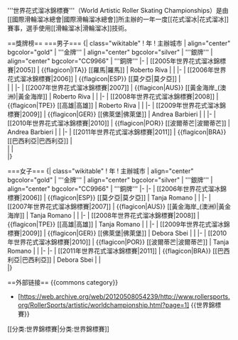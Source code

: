 '''世界花式溜冰錦標賽'''（World Artistic Roller Skating Championships）是由[[國際滑輪溜冰總會|國際滑輪溜冰總會]]所主辦的一年一度[[花式溜冰|花式溜冰]]賽事，選手使用[[滑輪溜冰|滑輪溜冰]]技術。

==獎牌榜==
===男子===
{| class="wikitable"
! 年
! 主辦城市
| align="center" bgcolor="gold" | '''金牌'''
| align="center" bgcolor="silver" | '''銀牌'''
| align="center" bgcolor="CC9966" | '''銅牌'''
|-
| [[2005年世界花式溜冰錦標賽|2005]]
| {{flagicon|ITA}} [[羅馬|羅馬]]
|  Roberto Riva
| 
|
|-
| [[2006年世界花式溜冰錦標賽|2006]]
| {{flagicon|ESP}} [[莫夕亞|莫夕亞]]
|  
| 
|
|-
| [[2007年世界花式溜冰錦標賽|2007]]
| {{flagicon|AUS}} [[黃金海岸_(澳洲)|黃金海岸]]
|  Roberto Riva
| 
| 
|-
| [[2008年世界花式溜冰錦標賽|2008]]
| {{flagicon|TPE}} [[高雄|高雄]]
|  Roberto Riva
| 
| 
|-
| [[2009年世界花式溜冰錦標賽|2009]]
| {{flagicon|GER}} [[佛萊堡|佛萊堡]]
|  Andrea Barbieri
| 
|
|-
| [[2010年世界花式溜冰錦標賽|2010]]
| {{flagicon|POR}} [[波爾蒂芒|波爾蒂芒]]
|  Andrea Barbieri
| 
|
|-
| [[2011年世界花式溜冰錦標賽|2011]]
| {{flagicon|BRA}} [[巴西利亞|巴西利亞]]
|  
| 
| 	
|}

===女子===
{| class="wikitable"
! 年
! 主辦城市
| align="center" bgcolor="gold" | '''金牌'''
| align="center" bgcolor="silver" | '''銀牌'''
| align="center" bgcolor="CC9966" | '''銅牌'''
|-
|-
| [[2006年世界花式溜冰錦標賽|2006]]
| {{flagicon|ESP}} [[莫夕亞|莫夕亞]]
|  Tanja Romano
| 
|
|-
| [[2007年世界花式溜冰錦標賽|2007]]
| {{flagicon|AUS}} [[黃金海岸_(澳洲)|黃金海岸]]
|  Tanja Romano
| 
| 
|-
| [[2008年世界花式溜冰錦標賽|2008]]
| {{flagicon|TPE}} [[高雄|高雄]]
|  Tanja Romano
| 
| 
|-
| [[2009年世界花式溜冰錦標賽|2009]]
| {{flagicon|GER}} [[佛萊堡|佛萊堡]]
|  Debora Sbei
| 
|
|-
| [[2010年世界花式溜冰錦標賽|2010]]
| {{flagicon|POR}} [[波爾蒂芒|波爾蒂芒]]
|  Tanja Romano
| 
|
|-
|-
| [[2011年世界花式溜冰錦標賽|2011]]
| {{flagicon|BRA}} [[巴西利亞|巴西利亞]]
|  Debora Sbei
| 
| 	
|}

==外部链接==
{{commons category}}
* [https://web.archive.org/web/20120508054239/http://www.rollersports.org/RollerSports/artistic/worldchampionship.html?page=1]
{{世界錦標賽}}

[[分类:世界錦標賽|分类:世界錦標賽]]